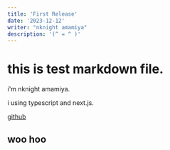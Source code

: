 ```yaml
---
title: 'First Release'
date: '2023-12-12'
writer: "nknight amamiya"
description: '(^ = ^ )'
---
```


# this is test markdown file.
i'm nknight amamiya.

i using typescript and next.js.

[github](https://github.com/nknighta)

## woo hoo
